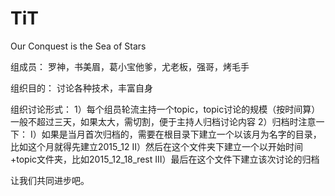 # TiT
Our Conquest is the Sea of Stars

组成员：
罗神，书美眉，葛小宝他爹，尤老板，强哥，烤毛手

组织目的：
讨论各种技术，丰富自身

组织讨论形式：
1）每个组员轮流主持一个topic，topic讨论的规模（按时间算）一般不超过三天，如果太大，需切割，便于主持人归档讨论内容
2）归档时注意一下：
   I）如果是当月首次归档的，需要在根目录下建立一个以该月为名字的目录，比如这个月就得先建立2015_12
   II）然后在这个文件夹下建立一个以开始时间+topic文件夹，比如2015_12_18_rest
   III）最后在这个文件下建立该次讨论的归档
   
让我们共同进步吧。
